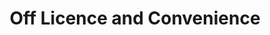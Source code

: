 ---
title: "Off Licence and Convenience"
url: /castleford/off-licence-and-convenience/
shop: convenience
---
